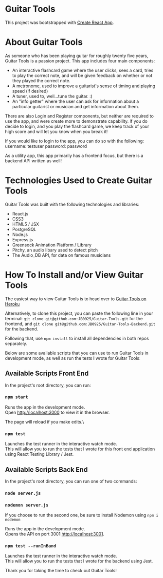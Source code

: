 # Guitar Tools

This project was bootstrapped with [Create React App](https://github.com/facebook/create-react-app).

# About Guitar Tools

As someone who has been playing guitar for roughly twenty five years, Guitar Tools
is a passion project. This app includes four main components:
- An interactive flashcard game where the user clicks, sees a card, tries to play the correct
  note, and will be given feedback on whether or not they played the correct note.
- A metronome, used to improve a guitarist's sense of timing and playing speed (if desired)
- A tuner, used to, well...tune the guitar. :)
- An "info getter" where the user can ask for information about a particular guitarist or musician
  and get information about them.

There are also Login and Register components, but neither are required to use the app, and were
create more to demonstrate capability. If you do decide to login, and you play the flashcard game, 
we keep track of your high score and will let you know when you break it!

If you would like to login to the app, you can do so with the following:
    username: testuser
    password: password

As a utility app, this app primarily has a frontend focus, but there is a backend API written as well!

# Technologies Used to Create Guitar Tools

Guitar Tools was built with the following technologies and libraries:
- React.js
- CSS3
- HTML5 / JSX
- PostgreSQL
- Node.js
- Express.js
- Greensock Animation Platform / Library
- Pitchy, an audio libary used to detect pitch
- The Audio_DB API, for data on famous musicians

# How To Install and/or View Guitar Tools

The easiest way to view Guitar Tools is to head over to
[Guitar Tools on Heroku](https://agile-beyond-78774.herokuapp.com/)

Alternatively, to clone this project, you can paste the following line in your terminal:
`git clone git@github.com:JB0925/Guitar-Tools.git` for the frontend,
and `git clone git@github.com:JB0925/Guitar-Tools-Backend.git` for the backend.

Following that, use `npm install` to install all dependencies in both repos separately.

Below are some available scripts that you can use to run Guitar Tools in 
development mode, as well as run the tests I wrote for Guitar Tools:

## Available Scripts Front End

In the project's root directory, you can run:

### `npm start`

Runs the app in the development mode.\
Open [http://localhost:3000](http://localhost:3000) to view it in the browser.

The page will reload if you make edits.\

### `npm test`

Launches the test runner in the interactive watch mode.\
This will allow you to run the tests that I wrote for this
front end application using React Testing Library / Jest.


## Available Scripts Back End

In the project's root directory, you can run one of two commands:

### `node server.js` 
### `nodemon server.js`

If you choose to run the second one, be sure to install Nodemon using `npm i nodemon`

Runs the app in the development mode.\
Opens the API on port 3001 [http://localhost:3001](http://localhost:3001).

### `npm test --runInBand`

Launches the test runner in the interactive watch mode.\
This will allow you to run the tests that I wrote for the
backend using Jest.

Thank you for taking the time to check out Guitar Tools!